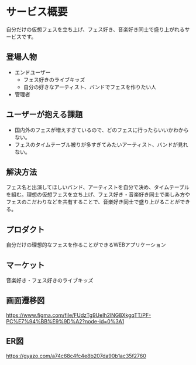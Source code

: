 # サービス概要

自分だけの仮想フェスを立ち上げ、フェス好き、音楽好き同士で盛り上がれるサービスです。

## 登場人物

- エンドユーザー
  - フェス好きのライブキッズ
  - 自分の好きなアーティスト、バンドでフェスを作りたい人
- 管理者

## ユーザーが抱える課題

- 国内外のフェスが増えすぎているので、どのフェスに行ったらいいかわからない。
- フェスのタイムテーブル被りが多すぎてみたいアーティスト、バンドが見れない。

## 解決方法

フェス名と出演してほしいバンド、アーティストを自分で決め、タイムテーブルを組む。理想の仮想フェスを立ち上げ、フェス好き・音楽好き同士で楽しみ方やフェスのこだわりなどを共有することで、音楽好き同士で盛り上がることができる。

## プロダクト

自分だけの理想的なフェスを作ることができるWEBアプリケーション

## マーケット

音楽好き・フェス好きのライブキッズ

## 画面遷移図
https://www.figma.com/file/FUdzTg9UeIh2lNG8XkgqTT/PF-PC%E7%94%BB%E9%9D%A2?node-id=0%3A1

## ER図
https://gyazo.com/a74c68c4fc4e8b207da90b1ac35f2760

